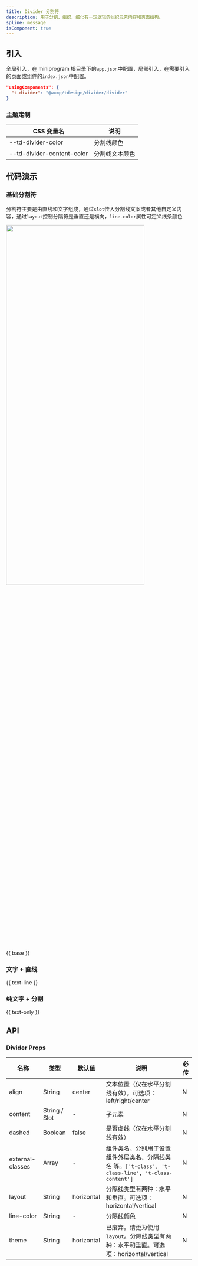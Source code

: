 ```yaml
---
title: Divider 分割符
description: 用于分割、组织、细化有一定逻辑的组织元素内容和页面结构。
spline: message
isComponent: true
---
```


## 引入

全局引入，在 miniprogram 根目录下的`app.json`中配置，局部引入，在需要引入的页面或组件的`index.json`中配置。

```json
"usingComponents": {
  "t-divider": "@wxmp/tdesign/divider/divider"
}
```

### 主题定制

CSS 变量名|说明
--|--
--td-divider-color | 分割线颜色
--td-divider-content-color | 分割线文本颜色


## 代码演示

### 基础分割符

分割符主要是由直线和文字组成，通过`slot`传入分割线文案或者其他自定义内容，通过`layout`控制分隔符是垂直还是横向，`line-color`属性可定义线条颜色

<img src="https://tdesign.gtimg.com/miniprogram/readme/divider.png" width="375px" height="50%">

{{ base }}

### 文字 + 直线

{{ text-line }}

### 纯文字 + 分割

{{ text-only }}

## API

### Divider Props

| 名称             | 类型          | 默认值     | 说明                                                                                                 | 必传 |
| ---------------- | ------------- | ---------- | ---------------------------------------------------------------------------------------------------- | ---- |
| align            | String        | center     | 文本位置（仅在水平分割线有效）。可选项：left/right/center                                            | N    |
| content          | String / Slot | -          | 子元素                                                                                               | N    |
| dashed           | Boolean       | false      | 是否虚线（仅在水平分割线有效）                                                                       | N    |
| external-classes | Array         | -          | 组件类名，分别用于设置 组件外层类名、分隔线类名 等。`['t-class', 't-class-line', 't-class-content']` | N    |
| layout           | String        | horizontal | 分隔线类型有两种：水平和垂直。可选项：horizontal/vertical                                            | N    |
| line-color       | String        | -          | 分隔线颜色                                                                                           | N    |
| theme            | String        | horizontal | 已废弃。请更为使用 `layout`。分隔线类型有两种：水平和垂直。可选项：horizontal/vertical               | N    |
